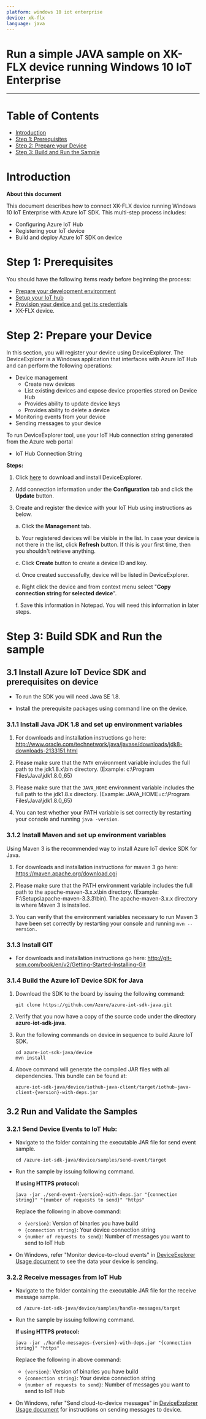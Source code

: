 ```yaml
---
platform: windows 10 iot enterprise
device: xk-flx
language: java
---
```


Run a simple JAVA sample on XK-FLX device running Windows 10 IoT Enterprise
===
---

# Table of Contents

-   [Introduction](#Introduction)
-   [Step 1: Prerequisites](#Prerequisites)
-   [Step 2: Prepare your Device](#PrepareDevice)
-   [Step 3: Build and Run the Sample](#Build)

<a name="Introduction"></a>
# Introduction

**About this document**

This document describes how to connect XK-FLX device running Windows 10 IoT Enterprise with Azure IoT SDK. This multi-step process includes:
-   Configuring Azure IoT Hub
-   Registering your IoT device
-   Build and deploy Azure IoT SDK on device

<a name="Prerequisites"></a>
# Step 1: Prerequisites

You should have the following items ready before beginning the process:

-   [Prepare your development environment][setup-devbox-windows]
-   [Setup your IoT hub][lnk-setup-iot-hub]
-   [Provision your device and get its credentials][lnk-manage-iot-hub]
-   XK-FLX device.

<a name="PrepareDevice"></a>
# Step 2: Prepare your Device
In this section, you will register your device using DeviceExplorer. The DeviceExplorer is a Windows application that interfaces with Azure IoT Hub and can perform the following operations:

-   Device management
    -   Create new devices
    -   List existing devices and expose device properties stored on Device Hub
    -   Provides ability to update device keys
    -   Provides ability to delete a device
-   Monitoring events from your device
-   Sending messages to your device

To run DeviceExplorer tool, use your IoT Hub connection string generated from the Azure web portal

-   IoT Hub Connection String

**Steps:**

1.  Click [here](https://github.com/Azure/azure-iot-sdk-csharp/blob/master/tools/DeviceExplorer/readme.md) to download and install DeviceExplorer.

2.  Add connection information under the **Configuration** tab and click the **Update** button.

3.  Create and register the device with your IoT Hub using instructions as below.

    a. Click the **Management** tab.    
    
    b. Your registered devices will be visible in the list. In case your device is not there in the list, click **Refresh** button. If this is your first time, then you shouldn't retrieve anything.
       
    c. Click **Create** button to create a device ID and key. 
    
    d. Once created successfully, device will be listed in DeviceExplorer. 
    
    e. Right click the device and from context menu select "**Copy connection string for selected device**".
    
    f. Save this information in Notepad. You will need this information in later steps.


<a name="Build"></a>
# Step 3: Build SDK and Run the sample

<a name="Step_3_1"></a>
## 3.1 Install Azure IoT Device SDK and prerequisites on device

-   To run the SDK you will need Java SE 1.8.

-   Install the prerequisite packages using command line on the device.

<a name="Step_3_1_1"></a>
### 3.1.1  Install Java JDK 1.8 and set up environment variables
        
1.  For downloads and installation instructions go here: <http://www.oracle.com/technetwork/java/javase/downloads/jdk8-downloads-2133151.html>
       
2.  Please make sure that the `PATH` environment variable includes the full path to the jdk1.8.x\bin directory. (Example: c:\Program Files\Java\jdk1.8.0_65)
        
3.  Please make sure that the `JAVA_HOME` environment variable includes the full path to the jdk1.8.x directory. (Example: JAVA_HOME=c:\Program Files\Java\jdk1.8.0_65)

4.  You can test whether your PATH variable is set correctly by restarting your console and running `java -version`.

<a name="Step_3_1_2"></a>
### 3.1.2  Install Maven and set up environment variables
Using Maven 3 is the recommended way to install Azure IoT device SDK for Java.

1.  For downloads and installation instructions for maven 3 go here: <https://maven.apache.org/download.cgi>

2.  Please make sure that the PATH environment variable includes the full path to the apache-maven-3.x.x\bin directory. (Example: F:\Setups\apache-maven-3.3.3\bin). The apache-maven-3.x.x directory is where Maven 3 is installed.

2.  You can verify that the environment variables necessary to run Maven 3 have been set correctly by restarting your console and running `mvn --version.`
  
<a name="Step_3_1_3"></a>
### 3.1.3  Install GIT

-   For downloads and installation instructions go here:
<http://git-scm.com/book/en/v2/Getting-Started-Installing-Git>


<a name="Step_3_1_4"></a>
### 3.1.4 Build the Azure IoT Device SDK for Java

1.  Download the SDK to the board by issuing the following command:

        git clone https://github.com/Azure/azure-iot-sdk-java.git

2.  Verify that you now have a copy of the source code under the directory **azure-iot-sdk-java**.

3.  Run the following commands on device in sequence to build Azure IoT SDK.

        cd azure-iot-sdk-java/device
        mvn install

4.  Above command will generate the compiled JAR files with all dependencies. This bundle can be found at:

        azure-iot-sdk-java/device/iothub-java-client/target/iothub-java-client-{version}-with-deps.jar

<a name="Step_3_2"></a>
## 3.2 Run and Validate the Samples

<a name="Step_3_2_1"></a>
### 3.2.1 Send Device Events to IoT Hub:

-   Navigate to the folder containing the executable JAR file for send event sample.

        cd /azure-iot-sdk-java/device/samples/send-event/target

-   Run the sample by issuing following command.

    **If using HTTPS protocol:**

        java -jar ./send-event-{version}-with-deps.jar "{connection string}" "{number of requests to send}" "https"
		
    Replace the following in above command:
    
    -   `{version}`: Version of binaries you have build
    -   `{connection string}`: Your device connection string
    -   `{number of requests to send}`: Number of messages you want to send to IoT Hub

-   On Windows, refer "Monitor device-to-cloud events" in [DeviceExplorer Usage document](https://github.com/Azure/azure-iot-sdk-csharp/blob/master/tools/DeviceExplorer/doc/how_to_use_device_explorer.md) to see the data your device is sending.

<a name="Step_3_2_2"></a>
### 3.2.2 Receive messages from IoT Hub

-   Navigate to the folder containing the executable JAR file for the receive message sample.

        cd /azure-iot-sdk-java/device/samples/handle-messages/target
     
-   Run the sample by issuing following command.
    
    **If using HTTPS protocol:**
   
        java -jar ./handle-messages-{version}-with-deps.jar "{connection string}" "https"
        
    Replace the following in above command:
    
    -   `{version}`: Version of binaries you have build
    -   `{connection string}`: Your device connection string
    -   `{number of requests to send}`: Number of messages you want to send to IoT Hub

-   On Windows, refer "Send cloud-to-device messages" in [DeviceExplorer Usage document](https://github.com/Azure/azure-iot-sdk-csharp/blob/master/tools/DeviceExplorer/doc/how_to_use_device_explorer.md) for instructions on sending messages to device.

[setup-devbox-windows]: https://github.com/Azure/azure-iot-device-ecosystem/blob/master/get_started/java-devbox-setup.md
[lnk-setup-iot-hub]: ../setup_iothub.md
[lnk-manage-iot-hub]: ../manage_iot_hub.md